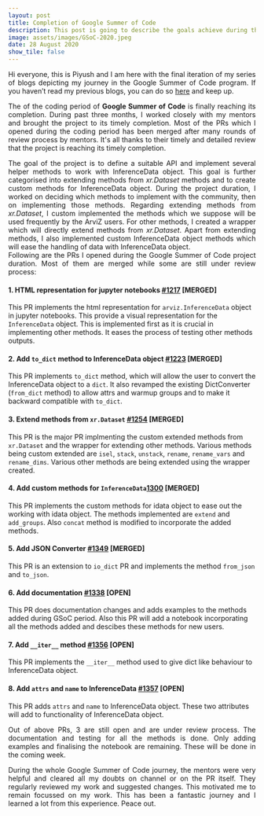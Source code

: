 ```yaml
---
layout: post
title: Completion of Google Summer of Code
description: This post is going to describe the goals achieve during the second phase of my project.
image: assets/images/GSoC-2020.jpeg
date: 28 August 2020
show_tile: false
---
```


<p align = "justify">Hi everyone, this is Piyush and I am here with the final iteration of my series of blogs depicting my journey in the Google Summer of Code program. If you haven’t read my previous blogs, you can do so <a href="/../gsoc.html">here</a> and keep up.</p>

<p align = "justify">The of the coding period of <b>Google Summer of Code</b> is finally reaching its completion. During past three months, I worked closely with my mentors and brought the project to its timely completion. Most of the PRs which I opened during the coding period has been merged after many rounds of review process by mentors. It's all thanks to their timely and detailed review that the project is reaching its timely completion.</p>

<p align = "justify">The goal of the project is to define a suitable API and implement several helper methods to work with InferenceData object. This goal is further categorised into extending methods from <i>xr.Dataset</i> methods and to create custom methods for InferenceData object. During the project duration, I worked on deciding which methods to implement with the community, then on implementing those methods. Regarding extending methods from <i>xr.Dataset</i>, I custom implemented the methods which we suppose will be used frequently by the ArviZ users. For other methods, I created a wrapper which will directly extend methods from <i>xr.Dataset</i>. Apart from extending methods, I also implemented custom InferenceData object methods which will ease the handling of data with InferenceData object. <br> Following are the PRs I opened during the Google Summer of Code project duration. Most of them are merged while some are still under review process:</p>

#### 1. HTML representation for jupyter notebooks [#1217](https://github.com/arviz-devs/arviz/pull/1217)  [MERGED]

This PR implements the html representation for `arviz.InferenceData` object in jupyter notebooks. This provide a visual representation for the `InferenceData` object. This is implemented first as it is crucial in implementing other methods. It eases the process of testing other methods outputs.

#### 2. Add `to_dict` method to InferenceData object [#1223](https://github.com/arviz-devs/arviz/pull/1223)  [MERGED]

This PR implements `to_dict` method, which will allow the user to convert the InferenceData object to a `dict`. It also revamped the existing DictConverter (`from_dict` method) to allow attrs and warmup groups and to make it backward compatible with `to_dict`.

#### 3. Extend methods from `xr.Dataset` [#1254](https://github.com/arviz-devs/arviz/pull/1254)  [MERGED]

This PR is the major PR implmenting the custom extended methods from `xr.Dataset` and the wrapper for extending other methods. Various methods being custom extended are `isel`, `stack`, `unstack`, `rename`, `rename_vars` and `rename_dims`. Various other methods are being extended using the wrapper created.

#### 4. Add custom methods for `InferenceData`[1300](https://github.com/arviz-devs/arviz/pull/1300)  [MERGED]

This PR implements the custom methods for idata object to ease out the working with idata object. The methods implemented are `extend` and `add_groups`. Also `concat` method is modified to incorporate the added methods.

#### 5. Add JSON Converter [#1349](https://github.com/arviz-devs/arviz/pull/1349)  [MERGED]

This PR is an extension to `io_dict` PR and implements the method `from_json` and `to_json`. 

#### 6. Add documentation [#1338](https://github.com/arviz-devs/arviz/pull/1338)  [OPEN]

This PR does documentation changes and adds examples to the methods added during GSoC period. Also this PR will add a notebook incorporating all the methods added and descibes these methods for new users.

#### 7. Add `__iter__` method [#1356](https://github.com/arviz-devs/arviz/pull/1356)  [OPEN]

This PR implements the `__iter__` method used to give dict like behaviour to InferenceData object.

#### 8. Add `attrs` and `name` to InferenceData [#1357](https://github.com/arviz-devs/arviz/pull/1357) [OPEN]

This PR adds `attrs` and `name` to InferenceData object. These two attributes will add to functionality of InferenceData object.

<p align = "justify">Out of above PRs, 3 are still open and are under review process. The documentation and testing for all the methods is done. Only adding examples and finalising the notebook are remaining. These will be done in the coming week.</p>

<p align = "justify">During the whole Google Summer of Code journey, the mentors were very helpful and cleared all my doubts on channel or on the PR itself. They regularly reviewed my work and suggested changes. This motivated me to remain focussed on my work. This has been a fantastic journey and I learned a lot from this experience. Peace out.</p>
